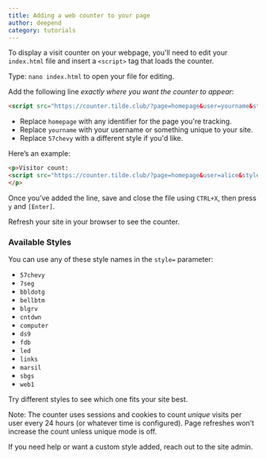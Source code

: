 ```yaml
---
title: Adding a web counter to your page
author: deepend
category: tutorials
---
```


To display a visit counter on your webpage, you'll need to edit your `index.html` file and insert a `<script>` tag that loads the counter.

Type: `nano index.html` to open your file for editing.

Add the following line *exactly where you want the counter to appear*:

```html
<script src="https://counter.tilde.club/?page=homepage&user=yourname&style=57chevy"></script>
```

- Replace `homepage` with any identifier for the page you're tracking.
- Replace `yourname` with your username or something unique to your site.
- Replace `57chevy` with a different style if you'd like.

Here’s an example:

```html
<p>Visitor count:
<script src="https://counter.tilde.club/?page=homepage&user=alice&style=web1"></script>
</p>
```

Once you’ve added the line, save and close the file using `CTRL+X`, then press `y` and `[Enter]`.

Refresh your site in your browser to see the counter.

### Available Styles

You can use any of these style names in the `style=` parameter:

- `57chevy`
- `7seg`
- `bbldotg`
- `bellbtm`
- `blgrv`
- `cntdwn`
- `computer`
- `ds9`
- `fdb`
- `led`
- `links`
- `marsil`
- `sbgs`
- `web1`

Try different styles to see which one fits your site best.

Note: The counter uses sessions and cookies to count *unique* visits per user every 24 hours (or whatever time is configured). Page refreshes won’t increase the count unless unique mode is off.

If you need help or want a custom style added, reach out to the site admin.
```
